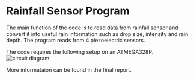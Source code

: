 # Rainfall Sensor Program
The main function of the code is to read data from rainfall sensor and convert it into useful rain information such as drop size, intensity and rain depth. The program reads from 4 piezoelectric sensors.

The code requires the following setup on an ATMEGA328P.
![circuit diagram](http://imgur.com/zuxJcFJ.png)


More informataion can be found in the final report. 

